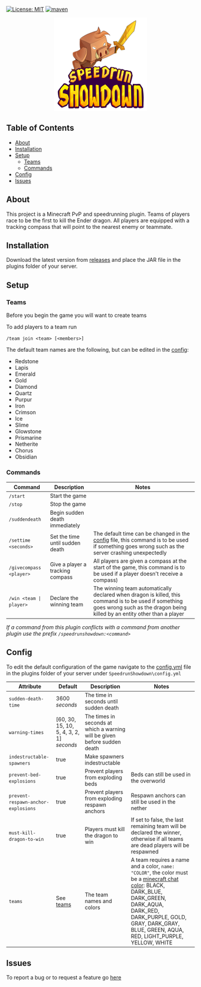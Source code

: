 [![License: MIT](https://img.shields.io/badge/License-MIT-brightgreen.svg)](https://github.com/KaiNakamura/SpeedrunShowdown/blob/master/LICENSE)
[![maven](https://github.com/KaiNakamura/SpeedrunShowdown/workflows/maven/badge.svg)](https://github.com/KaiNakamura/SpeedrunShowdown/actions)

<p align="center">
	<a href="https://github.com/KaiNakamura/SpeedrunShowdown">
		<img src="logo.png" alt="logo" width="250" height="250"/>
	</a>
</p>

## Table of Contents

* [About](#about)
* [Installation](#installation)
* [Setup](#setup)
	* [Teams](#teams)
	* [Commands](#commands)
* [Config](#config)
* [Issues](#issues)

## About

This project is a Minecraft PvP and speedrunning plugin. Teams of players race to be the first to kill the Ender dragon. All players are equipped with a tracking compass that will point to the nearest enemy or teammate.

## Installation

Download the latest version from [releases](https://github.com/KaiNakamura/SpeedrunShowdown/releases) and place the JAR file in the plugins folder of your server.

## Setup

### Teams

Before you begin the game you will want to create teams

To add players to a team run
```
/team join <team> [<members>]
```

The default team names are the following, but can be edited in the [config](#config):
* Redstone
* Lapis
* Emerald
* Gold
* Diamond
* Quartz
* Purpur
* Iron
* Crimson
* Ice
* Slime
* Glowstone
* Prismarine
* Netherite
* Chorus
* Obsidian

### Commands

| Command | Description | Notes |
| --- | --- | --- |
| `/start` | Start the game | |
| `/stop` | Stop the game | |
| `/suddendeath` | Begin sudden death immediately | |
| `/settime <seconds>` | Set the time until sudden death | The default time can be changed in the [config](#config) file, this command is to be used if something goes wrong such as the server crashing unexpectedly |
| `/givecompass <player>` | Give a player a tracking compass | All players are given a compass at the start of the game, this command is to be used if a player doesn't receive a compass) |
| `/win <team \| player>` | Declare the winning team | The winning team automatically declared when dragon is killed, this command is to be used if something goes wrong such as the dragon being killed by an entity other than a player |

*If a command from this plugin conflicts with a command from another plugin use the prefix `/speedrunshowdown:<command>`*

## Config

To edit the default configuration of the game navigate to the [config.yml](https://github.com/KaiNakamura/SpeedrunShowdown/blob/master/src/main/resources/config.yml) file in the plugins folder of your server under `SpeedrunShowdown\config.yml`

| Attribute | Default | Description | Notes |
| --- | --- | --- | --- |
| `sudden-death-time` | 3600 *seconds* | The time in seconds until sudden death |  |
| `warning-times` | [60, 30, 15, 10, 5, 4, 3, 2, 1] *seconds* | The times in seconds at which a warning will be given before sudden death |  |
| `indestructable-spawners` | true | Make spawners indestructable |  |
| `prevent-bed-explosions` | true | Prevent players from exploding beds | Beds can still be used in the overworld |
| `prevent-respawn-anchor-explosions` | true | Prevent players from exploding respawn anchors | Respawn anchors can still be used in the nether |
| `must-kill-dragon-to-win` | true | Players must kill the dragon to win | If set to false, the last remaining team will be declared the winner, otherwise if all teams are dead players will be respawned |
| `teams` | See [teams](#teams) | The team names and colors | A team requires a name and a color, `name: "COLOR"`, the color must be a [minecraft chat color](https://minecraft.gamepedia.com/Formatting_codes): BLACK, DARK_BLUE, DARK_GREEN, DARK_AQUA, DARK_RED, DARK_PURPLE, GOLD, GRAY, DARK_GRAY, BLUE, GREEN, AQUA, RED, LIGHT_PURPLE, YELLOW, WHITE |

## Issues

To report a bug or to request a feature go [here](https://github.com/KaiNakamura/SpeedrunShowdown/issues)
